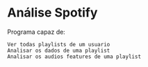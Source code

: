 # Análise Spotify  
Programa capaz de:  
```
Ver todas playlists de um usuario  
Analisar os dados de uma playlist  
Analisar os audios features de uma playlist  
```
